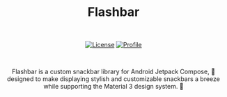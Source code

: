 <h1 align="center">Flashbar</h1></br>

<p align="center">
  <a href="https://jitpack.io/#airalpha/flashbar/1.0.0"><img alt="License" src="https://badgen.net/badge/Jitpack/1.0.0/orange?icon=github"/></a>
  <a href="https://github.com/airalpha"><img alt="Profile" src="https://badgen.net/badge/Github/airalpha/green?icon=github"/></a>
</p><br>

<p align="center">
Flashbar is a custom snackbar library for Android Jetpack Compose, 🚀 designed to make displaying stylish and customizable snackbars a breeze while supporting the Material 3 design system. 💫
</p><br>